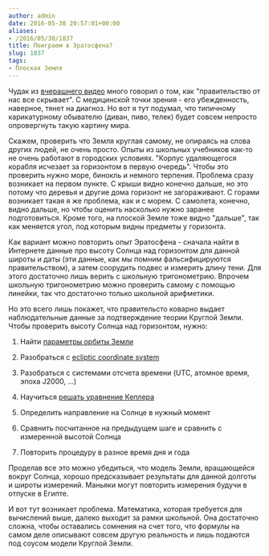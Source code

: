 ```yaml
---
author: admin
date: 2016-05-30 20:57:01+00:00
aliases:
- /2016/05/30/1837
title: Поиграем в Эратосфена?
slug: 1837
tags:
- Плоская Земля
---
```


Чудак из [вчерашнего видео](http://blog.not-a-kernel-guy.com/2016/05/29/1834) много говорил о том, как "правительство от нас все скрывает". С медицинской точки зрения - его убежденность, наверное, тянет на диагноз. Но вот я тут подумал, что типичному карикатурному обывателю (диван, пиво, телек) будет совсем непросто опровергнуть такую картину мира.

Скажем, проверить что Земля круглая самому, не опираясь на слова других людей, не очень просто. Опыты из школьных учебников как-то не очень работают в городских условиях. "Корпус удаляющегося корабля исчезает за горизонтом в первую очередь". Чтобы это проверить нужно море, бинокль и немного терпения. Проблема сразу возникает на первом пункте. С крыши видно конечно дальше, но это потому что деревья и другие дома горизонт не загораживают. С горами возникает такая я же проблема, как и с морем. С самолета, конечно, видно дальше, но чтобы оценить насколько нужно заранее подготовиться. Кроме того, на плоской Земле тоже видно "дальше", так как меняется угол, под которым видны предметы у горизонта.

<!--more-->

Как вариант можно повторить опыт Эратосфена - сначала найти в Интернете данные про высоту Солнца над горизонтом для данной широты и даты (эти данные, как мы помним фальсифицируются правительством), а затем соорудить подвес и измерить длину тени. Для этого достаточно лишь верить с школьную тригонометрию. Впрочем школьную тригонометрию можно проверить самому с помощью линейки, так что достаточно только школьной арифметики. 

Но это всего лишь покажет, что правительсто коварно выдает наблюдательные данные за подтверждение теории Круглой Земли. Чтобы проверить высоту Солнца над горизонтом, нужно:

  1. Найти [параметры орбиты Земли](ftp://ssd.jpl.nasa.gov/pub/eph/planets/ioms/ExplSupplChap8.pdf)

  2. Разобраться с [ecliptic coordinate system](https://en.wikipedia.org/wiki/Ecliptic_coordinate_system)

  3. Разобраться с системами отсчета времени (UTC, атомное время, эпоха J2000, ...)

  4. Научиться [решать уравнение Кеплера](http://ntrs.nasa.gov/archive/nasa/casi.ntrs.nasa.gov/19720016564.pdf)

  5. Определить направление на Солнце в нужный момент

  6. Сравнить посчитанное на предыдущем шаге и сравнить с измеренной высотой Солнца

  7. Повторить процедуру в разное время дня и года

Проделав все это можно убедиться, что модель Земли, вращающейся вокруг Солнца, хорошо предсказывает результаты для данной долготы и широты измерений. Маньяки могут повторить измерения будучи в отпуске в Египте.

И вот тут возникает проблема. Математика, которая требуется для вычислений выше, далеко выходит за рамки школьной. Она достаточно сложна, чтобы оставались сомнения на счет того, что формулы на самом деле описывают совсем другую реальность и лишь подаются под соусом модели Круглой Земли.
